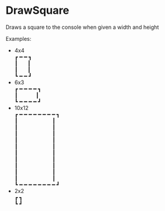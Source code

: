 # DrawSquare
Draws a square to the console when given a width and height

Examples:
- 4x4  
┏ ━  ━ ┓  
┃      ┃  
┃      ┃  
┗ ━  ━ ┛  
- 6x3  
┏ ━  ━  ━  ━ ┓  
┃            ┃  
┗ ━  ━  ━  ━ ┛  
- 10x12  
┏ ━  ━  ━  ━  ━  ━  ━  ━ ┓  
┃                        ┃  
┃                        ┃  
┃                        ┃  
┃                        ┃  
┃                        ┃  
┃                        ┃  
┃                        ┃  
┃                        ┃  
┃                        ┃  
┃                        ┃  
┗ ━  ━  ━  ━  ━  ━  ━  ━ ┛  
- 2x2  
┏ ┓  
┗ ┛  

